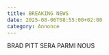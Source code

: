 ```yaml
---
title: BREAKING NEWS
date: 2025-08-06T08:55:00+02:00
category: Annonce
---
```

BRAD PITT SERA PARMI NOUS
